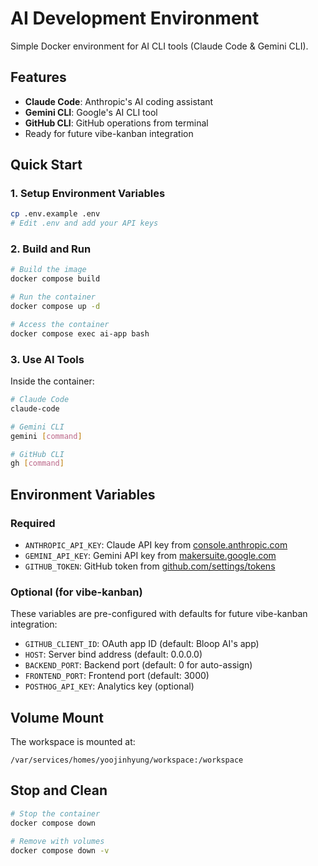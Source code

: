 # AI Development Environment

Simple Docker environment for AI CLI tools (Claude Code & Gemini CLI).

## Features

- **Claude Code**: Anthropic's AI coding assistant
- **Gemini CLI**: Google's AI CLI tool
- **GitHub CLI**: GitHub operations from terminal
- Ready for future vibe-kanban integration

## Quick Start

### 1. Setup Environment Variables

```bash
cp .env.example .env
# Edit .env and add your API keys
```

### 2. Build and Run

```bash
# Build the image
docker compose build

# Run the container
docker compose up -d

# Access the container
docker compose exec ai-app bash
```

### 3. Use AI Tools

Inside the container:
```bash
# Claude Code
claude-code

# Gemini CLI
gemini [command]

# GitHub CLI
gh [command]
```

## Environment Variables

### Required
- `ANTHROPIC_API_KEY`: Claude API key from [console.anthropic.com](https://console.anthropic.com/)
- `GEMINI_API_KEY`: Gemini API key from [makersuite.google.com](https://makersuite.google.com/app/apikey)
- `GITHUB_TOKEN`: GitHub token from [github.com/settings/tokens](https://github.com/settings/tokens)

### Optional (for vibe-kanban)
These variables are pre-configured with defaults for future vibe-kanban integration:
- `GITHUB_CLIENT_ID`: OAuth app ID (default: Bloop AI's app)
- `HOST`: Server bind address (default: 0.0.0.0)
- `BACKEND_PORT`: Backend port (default: 0 for auto-assign)
- `FRONTEND_PORT`: Frontend port (default: 3000)
- `POSTHOG_API_KEY`: Analytics key (optional)

## Volume Mount

The workspace is mounted at:
```
/var/services/homes/yoojinhyung/workspace:/workspace
```

## Stop and Clean

```bash
# Stop the container
docker compose down

# Remove with volumes
docker compose down -v
```